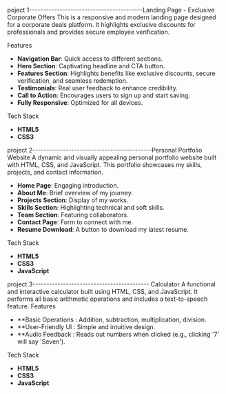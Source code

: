 poject 1-----------------------------------------Landing Page - Exclusive Corporate Offers
This is a responsive and modern landing page designed for a corporate deals platform. It highlights exclusive discounts for professionals and provides secure employee verification.

Features
- **Navigation Bar**: Quick access to different sections.
- **Hero Section**: Captivating headline and CTA button.
- **Features Section**: Highlights benefits like exclusive discounts, secure verification, and seamless redemption.
- **Testimonials**: Real user feedback to enhance credibility.
- **Call to Action**: Encourages users to sign up and start saving.
- **Fully Responsive**: Optimized for all devices.

Tech Stack
- **HTML5**
- **CSS3**

project 2-------------------------------------------Personal Portfolio Website
A dynamic and visually appealing personal portfolio website built with HTML, CSS, and JavaScript. This portfolio showcases my skills, projects, and contact information.

- **Home Page**: Engaging introduction.
- **About Me**: Brief overview of my journey.
- **Projects Section**: Display of my works.
- **Skills Section**: Highlighting technical and soft skills.
- **Team Section**: Featuring collaborators.
- **Contact Page**: Form to connect with me.
- **Resume Download**: A button to download my latest resume.

Tech Stack
- **HTML5**
- **CSS3**
- **JavaScript**

project 3------------------------------------------ Calculator 
A functional and interactive calculator built using HTML, CSS, and JavaScript. It performs all basic arithmetic operations and includes a text-to-speech feature.
Features
- **Basic Operations : Addition, subtraction, multiplication, division.
- **User-Friendly UI : Simple and intuitive design.
- **Audio Feedback : Reads out numbers when clicked (e.g., clicking '7' will say 'Seven').

Tech Stack
- **HTML5**
- **CSS3**
- **JavaScript** 
